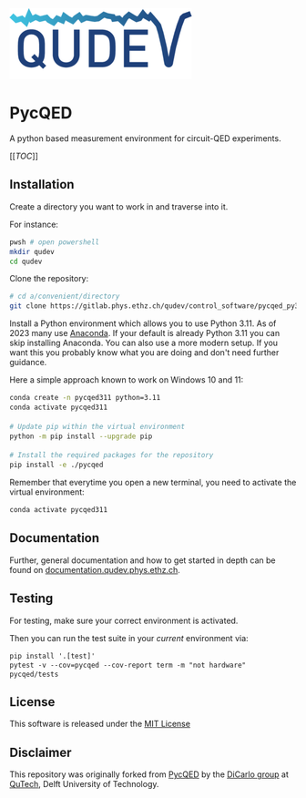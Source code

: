 ![Qudev logo](docs/source/images/qudev_logo.png)

# PycQED 

A python based measurement environment for circuit-QED experiments.

[[_TOC_]]

## Installation

Create a directory you want to work in and traverse into it.

For instance:

```bash
pwsh # open powershell
mkdir qudev
cd qudev
```

Clone the repository:

```bash
# cd a/convenient/directory
git clone https://gitlab.phys.ethz.ch/qudev/control_software/pycqed_py3.git ./pycqed
```

Install a Python environment which allows you to use Python 3.11. As of 2023 many use [Anaconda](https://www.anaconda.com/products/individual). If your default is already Python 3.11 you can skip installing Anaconda. You can also use a more modern setup. If you want this you probably know what you are doing and don't need further guidance.

Here a simple approach known to work on Windows 10 and 11:

```bash
conda create -n pycqed311 python=3.11
conda activate pycqed311

# Update pip within the virtual environment
python -m pip install --upgrade pip

# Install the required packages for the repository
pip install -e ./pycqed
```

Remember that everytime you open a new terminal, you need to activate the virtual environment:

```bash
conda activate pycqed311
```

## Documentation

Further, general documentation and how to get started in depth can be found on
[documentation.qudev.phys.ethz.ch](https://documentation.qudev.phys.ethz.ch).

## Testing

For testing, make sure your correct environment is activated.

Then you can run the test suite in your _current_ environment via:

```
pip install '.[test]'
pytest -v --cov=pycqed --cov-report term -m "not hardware" pycqed/tests
```

## License

This software is released under the [MIT License](LICENSE.md)


## Disclaimer

This repository was originally forked from [PycQED](https://github.com/DiCarloLab-Delft/PycQED_py3) by the [DiCarlo group](http://dicarlolab.tudelft.nl/) at [QuTech](http://qutech.nl/), Delft University of Technology.
